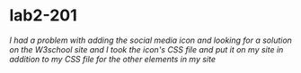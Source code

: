 # lab2-201

*I had a problem with adding the social media icon and looking for a solution on the W3school site and I took the icon's CSS file and put it on my site in addition to my CSS file for the other elements in my site*